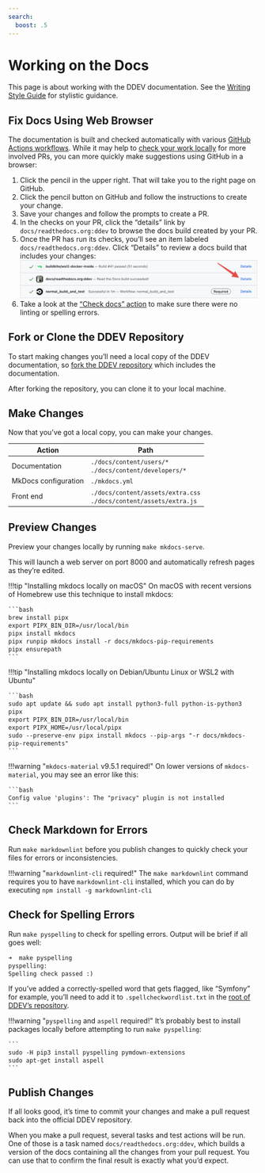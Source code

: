```yaml
---
search:
  boost: .5
---
```

# Working on the Docs

This page is about working with the DDEV documentation. See the [Writing Style Guide](writing-style-guide.md) for stylistic guidance.

## Fix Docs Using Web Browser

The documentation is built and checked automatically with various [GitHub Actions workflows](https://github.com/ddev/ddev/actions). While it may help to [check your work locally](#fork-or-clone-the-ddev-repository) for more involved PRs, you can more quickly make suggestions using GitHub in a browser:

1. Click the pencil in the upper right. That will take you to the right page on GitHub.
2. Click the pencil button on GitHub and follow the instructions to create your change.
3. Save your changes and follow the prompts to create a PR.
4. In the checks on your PR, click the “details” link by `docs/readthedocs.org:ddev` to browse the docs build created by your PR.
5. Once the PR has run its checks, you’ll see an item labeled `docs/readthedocs.org:ddev`. Click “Details” to review a docs build that includes your changes:
    ![Documentation preview build link](../images/docs-build-link.png)
6. Take a look at the [“Check docs” action](https://github.com/ddev/ddev/actions/workflows/docscheck.yml) to make sure there were no linting or spelling errors.

## Fork or Clone the DDEV Repository

To start making changes you’ll need a local copy of the DDEV documentation, so [fork the DDEV repository](https://github.com/ddev/ddev/fork) which includes the documentation.

After forking the repository, you can clone it to your local machine.

## Make Changes

Now that you’ve got a local copy, you can make your changes.

| Action               | Path                                                                    |
|----------------------|-------------------------------------------------------------------------|
| Documentation        | `./docs/content/users/*` <br> `./docs/content/developers/*`             |
| MkDocs configuration | `./mkdocs.yml`                                                          |
| Front end            | `./docs/content/assets/extra.css` <br> `./docs/content/assets/extra.js` |

## Preview Changes

Preview your changes locally by running `make mkdocs-serve`.

This will launch a web server on port 8000 and automatically refresh pages as they’re edited.

!!!tip "Installing mkdocs locally on macOS"
    On macOS with recent versions of Homebrew use this technique to install mkdocs:

    ```bash
    brew install pipx
    export PIPX_BIN_DIR=/usr/local/bin
    pipx install mkdocs
    pipx runpip mkdocs install -r docs/mkdocs-pip-requirements
    pipx ensurepath
    ```

!!!tip "Installing mkdocs locally on Debian/Ubuntu Linux or WSL2 with Ubuntu"

    ```bash
    sudo apt update && sudo apt install python3-full python-is-python3 pipx
    export PIPX_BIN_DIR=/usr/local/bin
    export PIPX_HOME=/usr/local/pipx
    sudo --preserve-env pipx install mkdocs --pip-args "-r docs/mkdocs-pip-requirements"
    ```

!!!warning "`mkdocs-material` v9.5.1 required!"
    On lower versions of `mkdocs-material`, you may see an error like this:

    ```bash
    Config value 'plugins': The "privacy" plugin is not installed
    ```

## Check Markdown for Errors

Run `make markdownlint` before you publish changes to quickly check your files for errors or inconsistencies.

!!!warning "`markdownlint-cli` required!"
    The `make markdownlint` command requires you to have `markdownlint-cli` installed, which you can do by executing `npm install -g markdownlint-cli`

## Check for Spelling Errors

Run `make pyspelling` to check for spelling errors. Output will be brief if all goes well:

```
➜  make pyspelling
pyspelling:
Spelling check passed :)
```

If you’ve added a correctly-spelled word that gets flagged, like “Symfony” for example, you’ll need to add it to `.spellcheckwordlist.txt` in the [root of DDEV’s repository](https://github.com/ddev/ddev/blob/main/.spellcheckwordlist.txt).

!!!warning "`pyspelling` and `aspell` required!"
    It’s probably best to install packages locally before attempting to run `make pyspelling`:

    ```
    sudo -H pip3 install pyspelling pymdown-extensions
    sudo apt-get install aspell
    ```

## Publish Changes

If all looks good, it’s time to commit your changes and make a pull request back into the official DDEV repository.

When you make a pull request, several tasks and test actions will be run. One of those is a task named `docs/readthedocs.org:ddev`, which builds a version of the docs containing all the changes from your pull request. You can use that to confirm the final result is exactly what you’d expect.
